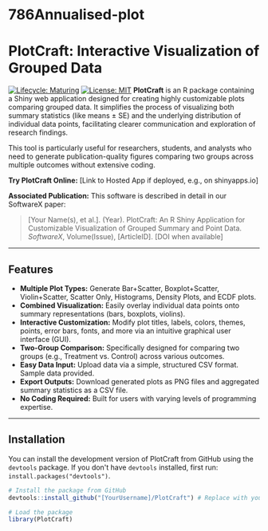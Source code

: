 # 786Annualised-plot
# PlotCraft: Interactive Visualization of Grouped Data

[![Lifecycle: Maturing](https://img.shields.io/badge/lifecycle-maturing-blue.svg)](https://lifecycle.r-lib.org/articles/stages.html#maturing)
[![License: MIT](https://img.shields.io/badge/License-MIT-yellow.svg)](https://opensource.org/licenses/MIT)
**PlotCraft** is an R package containing a Shiny web application designed for creating highly customizable plots comparing grouped data. It simplifies the process of visualizing both summary statistics (like means ± SE) and the underlying distribution of individual data points, facilitating clearer communication and exploration of research findings.

This tool is particularly useful for researchers, students, and analysts who need to generate publication-quality figures comparing two groups across multiple outcomes without extensive coding.

**Try PlotCraft Online:** [Link to Hosted App if deployed, e.g., on shinyapps.io]

**Associated Publication:** This software is described in detail in our SoftwareX paper:
> [Your Name(s), et al.]. (Year). PlotCraft: An R Shiny Application for Customizable Visualization of Grouped Summary and Point Data. *SoftwareX*, Volume(Issue), [ArticleID]. [DOI when available]

---

## Features

* **Multiple Plot Types:** Generate Bar+Scatter, Boxplot+Scatter, Violin+Scatter, Scatter Only, Histograms, Density Plots, and ECDF plots.
* **Combined Visualization:** Easily overlay individual data points onto summary representations (bars, boxplots, violins).
* **Interactive Customization:** Modify plot titles, labels, colors, themes, points, error bars, fonts, and more via an intuitive graphical user interface (GUI).
* **Two-Group Comparison:** Specifically designed for comparing two groups (e.g., Treatment vs. Control) across various outcomes.
* **Easy Data Input:** Upload data via a simple, structured CSV format. Sample data provided.
* **Export Outputs:** Download generated plots as PNG files and aggregated summary statistics as a CSV file.
* **No Coding Required:** Built for users with varying levels of programming expertise.

---

## Installation

You can install the development version of PlotCraft from GitHub using the `devtools` package. If you don't have `devtools` installed, first run: `install.packages("devtools")`.

```R
# Install the package from GitHub
devtools::install_github("[YourUsername]/PlotCraft") # Replace with your GitHub username/repo

# Load the package
library(PlotCraft)
